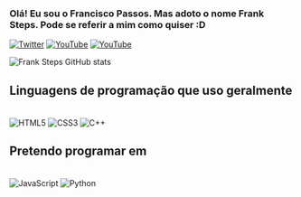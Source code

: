 ### Olá! Eu sou o Francisco Passos. Mas adoto o nome Frank Steps. Pode se referir a mim como quiser :D

[![Twitter](https://img.shields.io/badge/Twitter-1DA1F2?style=for-the-badge&logo=twitter&logoColor=white)](https://Twitter.com/imaginationlite)
[![YouTube](https://img.shields.io/badge/YouTube-FF0000?style=for-the-badge&logo=youtube&logoColor=white)](https://youtube.com/@FrankSteps)
[![YouTube](https://img.shields.io/badge/Instagram-E4405F?style=for-the-badge&logo=instagram&logoColor=white)](https://instagram.com/comissoespassos)

![Frank Steps GitHub stats](https://github-readme-stats.vercel.app/api?username=FranciscoLaFox&show_icons=true&theme=tokyonight)

## Linguagens de programação que uso geralmente

<div style="display: inlineblock" ><br/>
  <img align="center" alt="HTML5" src="https://img.shields.io/badge/HTML5-E34F26?style=for-the-badge&logo=html5&logoColor=white"/>
  <img align="center" alt="CSS3" src="https://img.shields.io/badge/CSS3-1572B6?style=for-the-badge&logo=css3&logoColor=white"/>
  <img align="center" alt="C++" src="https://img.shields.io/badge/C%2B%2B-00599C?style=for-the-badge&logo=c%2B%2B&logoColor=white"/>
</div>

## Pretendo programar em

<div style="display: inlineblock" ><br/>
  <img align="center" alt="JavaScript" src="https://img.shields.io/badge/JavaScript-323330?style=for-the-badge&logo=javascript&logoColor=F7DF1E"/>
  <img align="center" alt="Python" src="https://img.shields.io/badge/Python-14354C?style=for-the-badge&logo=python&logoColor=white"/>
</div><br/>


